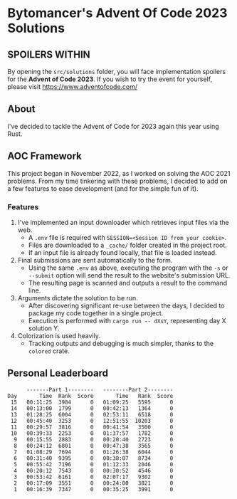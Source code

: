 # Bytomancer's Advent Of Code 2023 Solutions

## SPOILERS WITHIN

By opening the `src/solutions` folder,
you will face implementation spoilers for the **Advent of Code 2023**.
If you wish to try the event for yourself,
please visit https://www.adventofcode.com/

## About

I've decided to tackle the Advent of Code for 2023 again this year using Rust.

## AOC Framework

This project began in November 2022,
as I worked on solving the AOC 2021 problems.
From my time tinkering with these problems,
I decided to add on a few features to ease development
(and for the simple fun of it).

### Features

1. I've implemented an input downloader which retrieves input files via the web.
   - A `.env` file is required with `SESSION=<Session ID from your cookie>`.
   - Files are downloaded to a `_cache/` folder created in the project root.
   - If an input file is already found locally, that file is loaded instead.
2. Final submissions are sent automatically to the form.
   - Using the same `.env` as above,
     executing the program with the `-s` or `--submit`
     option will send the result to the website's submission URL.
   - The resulting page is scanned and outputs a result to the command line.
3. Arguments dictate the solution to be run.
   - After discovering significant re-use between the days,
     I decided to package my code together in a single project.
   - Execution is performed with `cargo run -- dXsY`,
     representing day X solution Y.
4. Colorization is used heavily.
   - Tracking outputs and debugging is much simpler,
     thanks to the `colored` crate.

## Personal Leaderboard

```
      -------Part 1--------   --------Part 2--------
Day       Time  Rank  Score       Time   Rank  Score
 15   00:11:25  3984      0   01:09:25   5595      0
 14   00:13:00  1799      0   00:42:13   1364      0
 13   01:28:25  6004      0   02:53:11   6518      0
 12   00:45:40  3253      0   12:51:55  10203      0
 11   00:29:57  3816      0   00:41:54   3500      0
 10   00:39:33  2253      0   01:37:57   1782      0
  9   00:15:55  2883      0   00:20:40   2723      0
  8   00:24:12  6801      0   00:47:38   3565      0
  7   01:08:29  7694      0   01:26:38   6044      0
  6   00:31:40  9395      0   00:38:07   8734      0
  5   00:55:42  7196      0   01:12:33   2046      0
  4   00:20:12  7543      0   00:30:52   4546      0
  3   00:53:42  6161      0   02:07:17   9302      0
  2   00:17:09  3551      0   00:24:00   3821      0
  1   00:16:39  7347      0   00:35:25   3991      0
```
